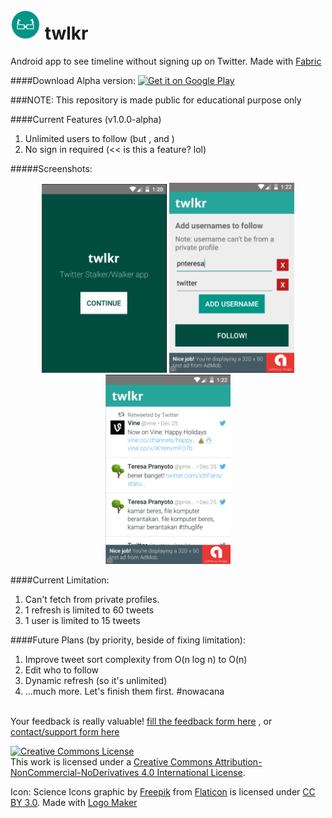 # <img src="https://raw.githubusercontent.com/pnteresa/twlkr/develop/app/src/main/res/mipmap-mdpi/ic_launcher.png"/> twlkr
Android app to see timeline without signing up on Twitter. Made with <a href="http://fabric.io">Fabric</a>

####Download Alpha version: 
<a href="https://play.google.com/store/apps/details?id=in.masukang.twlkr&utm_source=global_co&utm_medium=prtnr&utm_content=Mar2515&utm_campaign=PartBadge&pcampaignid=MKT-Other-global-all-co-prtnr-py-PartBadge-Mar2515-1"><img alt="Get it on Google Play" src="https://play.google.com/intl/en_us/badges/images/generic/en-play-badge.png"  width="150px"/></a>

###NOTE: This repository is made public for educational purpose only

####Current Features (v1.0.0-alpha)
1. Unlimited users to follow (but , and )
2. No sign in required (<< is this a feature? lol)


#####Screenshots:
<center>
<img width="200px" src="https://raw.githubusercontent.com/pnteresa/twlkr/develop/screenshots%20%26%20images/scr01.png"/> 
<img width="200px" src="https://raw.githubusercontent.com/pnteresa/twlkr/develop/screenshots%20%26%20images/scr02.png"/> 
<img width="200px" src="https://raw.githubusercontent.com/pnteresa/twlkr/develop/screenshots%20%26%20images/scr03.png"/>
</center>

####Current Limitation:
1. Can't fetch from private profiles.
2. 1 refresh is limited to 60 tweets
3. 1 user is limited to 15 tweets

####Future Plans (by priority, beside of fixing limitation):
1. Improve tweet sort complexity from O(n log n) to O(n)
2. Edit who to follow
3. Dynamic refresh (so it's unlimited)
4. ...much more. Let's finish them first. #nowacana
<br/><br/>

Your feedback is really valuable! <a href="https://docs.google.com/forms/d/1LPjuXWyXKxnW7OlyMDt978Hc83uIrxU9USGaOGWRXkA/viewform?usp=send_form">fill the feedback form here</a>
, or
 <a href="https://docs.google.com/forms/d/1bzZENzfcvzZ27ivMq5Tml-J5brKCUU2GzG3csu_A4jk/viewform?usp=send_form">contact/support form here</a>

<a rel="license" href="http://creativecommons.org/licenses/by-nc-nd/4.0/"><img alt="Creative Commons License" style="border-width:0" src="https://i.creativecommons.org/l/by-nc-nd/4.0/88x31.png" /></a><br />This work is licensed under a <a rel="license" href="http://creativecommons.org/licenses/by-nc-nd/4.0/">Creative Commons Attribution-NonCommercial-NoDerivatives 4.0 International License</a>.


Icon: Science Icons graphic by <a href="http://www.freepik.com/">Freepik</a> from <a href="http://www.flaticon.com/">Flaticon</a> is licensed under <a href="http://creativecommons.org/licenses/by/3.0/" title="Creative Commons BY 3.0">CC BY 3.0</a>. Made with <a href="http://logomakr.com" title="Logo Maker">Logo Maker</a>
